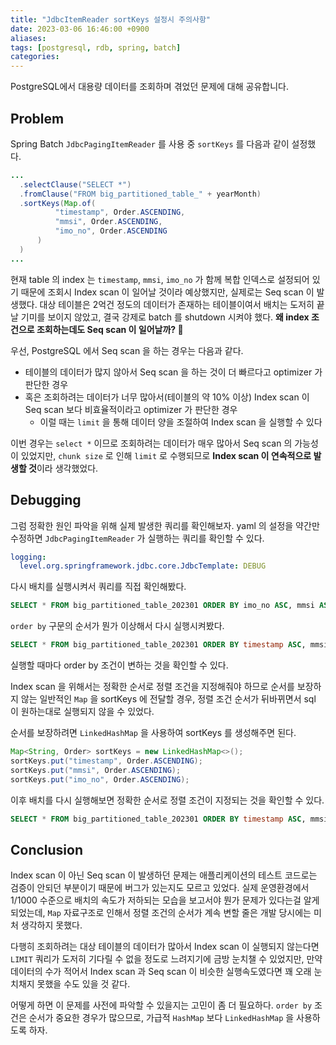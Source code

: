 ```yaml
---
title: "JdbcItemReader sortKeys 설정시 주의사항"
date: 2023-03-06 16:46:00 +0900
aliases: 
tags: [postgresql, rdb, spring, batch]
categories: 
---
```


PostgreSQL에서  대용량 데이터를 조회하며 겪었던 문제에 대해 공유합니다.

## Problem

Spring Batch `JdbcPagingItemReader` 를 사용 중 `sortKeys` 를 다음과 같이 설정했다.

```java
...
  .selectClause("SELECT *")
  .fromClause("FROM big_partitioned_table_" + yearMonth)
  .sortKeys(Map.of(
          "timestamp", Order.ASCENDING,
          "mmsi", Order.ASCENDING,
          "imo_no", Order.ASCENDING
      )
  )
...
```

현재 table 의 index 는 `timestamp`, `mmsi`, `imo_no` 가 함께 복합 인덱스로 설정되어 있기 때문에 조회시 Index scan 이 일어날 것이라 예상했지만, 실제로는 Seq scan 이 발생했다. 대상 테이블은 2억건 정도의 데이터가 존재하는 테이블이여서 배치는 도저히 끝날 기미를 보이지 않았고, 결국 강제로 batch 를 shutdown 시켜야 했다. **왜 index 조건으로 조회하는데도 Seq scan 이 일어날까? 🤔**

우선, PostgreSQL 에서 Seq scan 을 하는 경우는 다음과 같다.

- 테이블의 데이터가 많지 않아서 Seq scan 을 하는 것이 더 빠르다고 optimizer 가 판단한 경우
- 혹은 조회하려는 데이터가 너무 많아서(테이블의 약 10% 이상) Index scan 이 Seq scan 보다 비효율적이라고 optimizer 가 판단한 경우
	- 이럴 때는 `limit` 을 통해 데이터 양을 조절하여 Index scan 을 실행할 수 있다

이번 경우는 `select *` 이므로 조회하려는 데이터가 매우 많아서 Seq scan 의 가능성이 있었지만, `chunk size` 로 인해 `limit` 로 수행되므로 **Index scan 이 연속적으로 발생할 것**이라 생각했었다.

## Debugging

그럼 정확한 원인 파악을 위해 실제 발생한 쿼리를 확인해보자. yaml 의 설정을 약간만 수정하면 `JdbcPagingItemReader` 가 실행하는 쿼리를 확인할 수 있다.

```yaml
logging:
  level.org.springframework.jdbc.core.JdbcTemplate: DEBUG
 ```

다시 배치를 실행시켜서 쿼리를 직접 확인해봤다.

```sql
SELECT * FROM big_partitioned_table_202301 ORDER BY imo_no ASC, mmsi ASC, timestamp ASC LIMIT 1000
```

`order by` 구문의 순서가 뭔가 이상해서 다시 실행시켜봤다.

```sql
SELECT * FROM big_partitioned_table_202301 ORDER BY timestamp ASC, mmsi ASC, imo_no ASC LIMIT 1000
```

실행할 때마다 order by 조건이 변하는 것을 확인할 수 있다.

Index scan 을 위해서는 정확한 순서로 정렬 조건을 지정해줘야 하므로 순서를 보장하지 않는 일반적인 `Map` 을 sortKeys 에 전달할 경우, 정렬 조건 순서가 뒤바뀌면서 sql 이 원하는대로 실행되지 않을 수 있었다.

순서를 보장하려면 `LinkedHashMap` 을 사용하여 sortKeys 를 생성해주면 된다.

```java
Map<String, Order> sortKeys = new LinkedHashMap<>();
sortKeys.put("timestamp", Order.ASCENDING);
sortKeys.put("mmsi", Order.ASCENDING);
sortKeys.put("imo_no", Order.ASCENDING);
```

이후 배치를 다시 실행해보면 정확한 순서로 정렬 조건이 지정되는 것을 확인할 수 있다.

```sql
SELECT * FROM big_partitioned_table_202301 ORDER BY timestamp ASC, mmsi ASC, imo_no ASC LIMIT 1000
```

## Conclusion

Index scan 이 아닌 Seq scan 이 발생하던 문제는 애플리케이션의 테스트 코드로는 검증이 안되던 부분이기 때문에 버그가 있는지도 모르고 있었다. 실제 운영환경에서 1/1000 수준으로 배치의 속도가 저하되는 모습을 보고서야 뭔가 문제가 있다는걸 알게 되었는데, `Map` 자료구조로 인해서 정렬 조건의 순서가 계속 변할 줄은 개발 당시에는 미처 생각하지 못했다.

다행히 조회하려는 대상 테이블의 데이터가 많아서 Index scan 이 실행되지 않는다면 `LIMIT` 쿼리가 도저히 기다릴 수 없을 정도로 느려지기에 금방 눈치챌 수 있었지만, 만약 데이터의 수가 적어서 Index scan 과 Seq scan 이 비슷한 실행속도였다면 꽤 오래 눈치채지 못했을 수도 있을 것 같다.

어떻게 하면 이 문제를 사전에 파악할 수 있을지는 고민이 좀 더 필요하다. `order by` 조건은 순서가 중요한 경우가 많으므로, 가급적 `HashMap` 보다 `LinkedHashMap` 을 사용하도록 하자.
